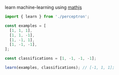 learn machine-learning using [mathjs](https://mathjs.org/)

```js
import { learn } from './perceptron';

const examples = [
  [1, 1, 1],
  [1, 1, -1],
  [1, -1, 1],
  [1, -1, -1],
];

const classifications = [1, -1, -1, -1];

learn(examples, classifications); // [-1, 1, 1];
```

